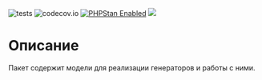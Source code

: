 ![tests](https://github.com/jeyroik/extas-generators/workflows/PHP%20Composer/badge.svg?branch=master&event=push)
![codecov.io](https://codecov.io/gh/jeyroik/extas-generators/coverage.svg?branch=master)
<a href="https://github.com/phpstan/phpstan"><img src="https://img.shields.io/badge/PHPStan-enabled-brightgreen.svg?style=flat" alt="PHPStan Enabled"></a>
<a href="https://codeclimate.com/github/jeyroik/extas-generators/maintainability"><img src="https://api.codeclimate.com/v1/badges/be80a09a3977c8388794/maintainability" /></a>

# Описание

Пакет содержит модели для реализации генераторов и работы с ними.
